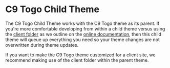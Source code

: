 # C9 Togo Child Theme
The C9 Togo Child Theme works with the C9 Togo theme as its parent. If you're more comfortable developing from within a child theme versus using the [client folder](https://c9.covertnine.com/documentation/c9-client-boilerplate/) as we outline on the [online documentation](https://c9.covertnine.com/documentation/), then this child theme will queue up everything you need so your theme changes are not overwritten during theme updates.

If you want to make the C9 Togo theme customized for a client site, we recommend making use of the client folder within the parent theme. 